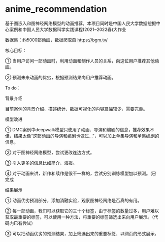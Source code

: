 # anime_recommendation
基于图嵌入和图神经网络模型的动画推荐，本项目同时是中国人民大学数据挖掘中心案例和中国人民大学数据科学实践课程(2021~2022春)大作业

数据集：约5000部动画，数据爬取自 https://bgm.tv/

核心目标：

① 当用户访问一部动画时，利用动画和制作人员的关系，向这位用户推荐其他动画。

② 预测未来动画的优劣，根据预测结果向用户推荐动画。

To do：

背景介绍

目前案例的背景介绍、描述统计、数据可视化的内容篇幅较少，需要完善。

模型改进

① DMC案例中deepwalk模型只使用了动画、导演和编剧的信息，推荐效果不佳，结果太像“这部动画的导演和编剧也做过…”，可以加上单集导演和单集编剧的信息。

② 对于图神经网络模型，尝试更改连边方式。

③ 引入更多的信息比如简介、海报。

④ 对于动画来讲，新作和续作是很不一样的，尝试分别训练模型加以预测。(已完成

结果展示

① 动画优劣预测部分，添加消融实验，观察图神经网络是否真的有用。

② 每一部动画，我们可以获取它的三十个标签，由于标签的数量过多，用户难以获取最重要的标签，可以使用一种方法，将重要的标签筛选出来向用户展示。（代码内已有尝试）

③ 可以把动画优劣的预测结果，加上筛选出来的重要标签，以网页的形式展示。

